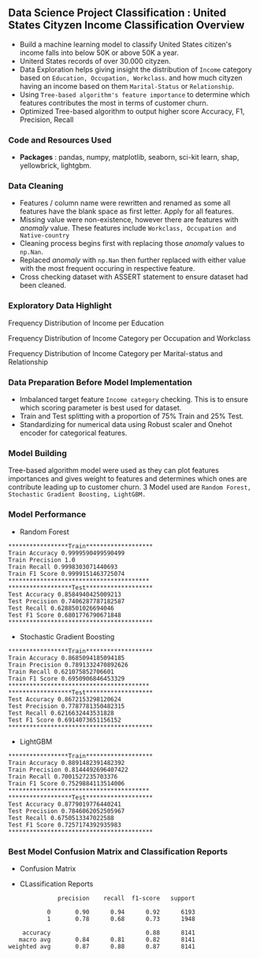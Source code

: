 ## Data Science Project Classification : United States Cityzen Income Classification Overview
* Build a machine learning model to classify United States citizen's income falls into below 50K or above 50K a year.
* Uniterd States records of over 30.000 cityzen.
* Data Exploration helps giving insight the distribution of `Income` category based on `Education, Occupation, Workclass`. and how much cityzen having an income based on them `Marital-Status` or `Relationship`.
* Using `Tree-based algorithm's feature importance` to determine which features contributes the most in terms of customer churn.
* Optimized Tree-based algorithm to output higher score Accuracy, F1, Precision, Recall

### Code and Resources Used
* **Packages** : pandas, numpy, matplotlib, seaborn, sci-kit learn, shap, yellowbrick, lightgbm.

### Data Cleaning
* Features / column name were rewritten and renamed as some all features have the blank space as first letter. Apply for all features.
* Missing value were non-existence, however there are features with _anomaly_ value. These features include `Workclass, Occupation and Native-country`
* Cleaning process begins first with replacing those _anomaly_ values to `np.Nan`.
* Replaced _anomaly_ with `np.Nan` then further replaced with either value with the most frequent occuring in respective feature.
* Cross checking dataset with ASSERT statement to ensure dataset had been cleaned.

### Exploratory Data Highlight
Frequency Distribution of Income per Education

Frequency Distribution of Income Category per Occupation and Workclass

Frequency Distribution of Income Category per Marital-status and Relationship

### Data Preparation Before Model Implementation
* Imbalanced target feature `Income category` checking. This is to ensure which scoring parameter is best used for dataset.
* Train and Test splitting with a proportion of 75% Train and 25% Test.
* Standardizing for numerical data using Robust scaler and Onehot encoder for categorical features.

### Model Building 
Tree-based algorithm model were used as they can plot features importances and gives weight to features and determines which ones are contribute leading up to customer churn.
3 Model used are `Random Forest, Stochastic Gradient Boosting, LightGBM.`

### Model Performance
* Random Forest
```
*****************Train*******************
Train Accuracy 0.9999590499590499
Train Precision 1.0
Train Recall 0.9998303071440693
Train F1 Score 0.9999151463725074
****************************************
******************Test*******************
Test Accuracy 0.8584940425009213
Test Precision 0.7406287787182587
Test Recall 0.6288501026694046
Test F1 Score 0.6801776790671848
*****************************************
```

* Stochastic Gradient Boosting
```
*****************Train*******************
Train Accuracy 0.8685094185094185
Train Precision 0.7891332470892626
Train Recall 0.621075852706601
Train F1 Score 0.6950906846453329
****************************************
******************Test*******************
Test Accuracy 0.8672153298120624
Test Precision 0.7787781350482315
Test Recall 0.6216632443531828
Test F1 Score 0.6914073651156152
*****************************************
```

* LightGBM
```
*****************Train*******************
Train Accuracy 0.8891482391482392
Train Precision 0.8144492696407422
Train Recall 0.7001527235703376
Train F1 Score 0.7529884113514006
****************************************
******************Test*******************
Test Accuracy 0.8779019776440241
Test Precision 0.7846062052505967
Test Recall 0.6750513347022588
Test F1 Score 0.7257174392935983
*****************************************
```

### Best Model Confusion Matrix and Classification Reports
* Confusion Matrix

* CLassification Reports 
```
              precision    recall  f1-score   support

           0       0.90      0.94      0.92      6193
           1       0.78      0.68      0.73      1948

    accuracy                           0.88      8141
   macro avg       0.84      0.81      0.82      8141
weighted avg       0.87      0.88      0.87      8141
```




